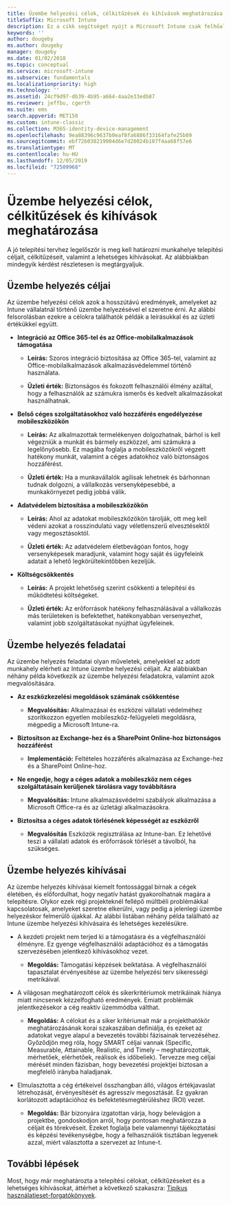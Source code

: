 ```yaml
---
title: Üzembe helyezési célok, célkitűzések és kihívások meghatározása
titleSuffix: Microsoft Intune
description: Ez a cikk segítséget nyújt a Microsoft Intune csak felhőalapú megvalósításához kapcsolódó telepítési célok, célkitűzések és kihívások meghatározásában.
keywords: ''
author: dougeby
ms.author: dougeby
manager: dougeby
ms.date: 01/02/2018
ms.topic: conceptual
ms.service: microsoft-intune
ms.subservice: fundamentals
ms.localizationpriority: high
ms.technology: ''
ms.assetid: 24cf9d97-db39-4b95-a664-4aa2e33edb87
ms.reviewer: jeffbu, cgerth
ms.suite: ems
search.appverid: MET150
ms.custom: intune-classic
ms.collection: M365-identity-device-management
ms.openlocfilehash: 9ea88396c9637b0eaf8fa6886f33164fafe25b09
ms.sourcegitcommit: ebf72b038219904d6e7d20024b107f4aa68f57e6
ms.translationtype: MT
ms.contentlocale: hu-HU
ms.lasthandoff: 12/05/2019
ms.locfileid: "72509968"
---
```

# <a name="determine-deployment-goals-objectives-and-challenges"></a>Üzembe helyezési célok, célkitűzések és kihívások meghatározása

A jó telepítési tervhez legelőször is meg kell határozni munkahelye telepítési céljait, célkitűzéseit, valamint a lehetséges kihívásokat. Az alábbiakban mindegyik kérdést részletesen is megtárgyaljuk.

## <a name="deployment-goals"></a>Üzembe helyezés céljai

Az üzembe helyezési célok azok a hosszútávú eredmények, amelyeket az Intune vállalatnál történő üzembe helyezésével el szeretne érni. Az alábbi felsorolásban ezekre a célokra találhatók példák a leírásukkal és az üzleti értékükkel együtt.

- **Integráció az Office 365-tel és az Office-mobilalkalmazások támogatása**

  - **Leírás:** Szoros integráció biztosítása az Office 365-tel, valamint az Office-mobilalkalmazások alkalmazásvédelemmel történő használata.

  - **Üzleti érték:** Biztonságos és fokozott felhasználói élmény azáltal, hogy a felhasználók az számukra ismerős és kedvelt alkalmazásokat használhatnak.

- **Belső céges szolgáltatásokhoz való hozzáférés engedélyezése mobileszközökön**

  - **Leírás:** Az alkalmazottak termelékenyen dolgozhatnak, bárhol is kell végezniük a munkát és bármely eszközzel, ami számukra a legelőnyösebb. Ez magába foglalja a mobileszközökről végzett hatékony munkát, valamint a céges adatokhoz való biztonságos hozzáférést.

  - **Üzleti érték:** Ha a munkavállalók agilisak lehetnek és bárhonnan tudnak dolgozni, a vállalkozás versenyképesebbé, a munkakörnyezet pedig jobbá válik.

- **Adatvédelem biztosítása a mobileszközökön**

  - **Leírás:** Ahol az adatokat mobileszközökön tárolják, ott meg kell védeni azokat a rosszindulatú vagy véletlenszerű elvesztésektől vagy megosztásoktól.

  - **Üzleti érték:** Az adatvédelem életbevágóan fontos, hogy versenyképesek maradjunk, valamint hogy saját és ügyfeleink adatait a lehető legkörültekintőbben kezeljük.

- **Költségcsökkentés**

  - **Leírás:** A projekt lehetőség szerint csökkenti a telepítési és működtetési költségeket.

  - **Üzleti érték:** Az erőforrások hatékony felhasználásával a vállalkozás más területeken is befektethet, hatékonyabban versenyezhet, valamint jobb szolgáltatásokat nyújthat ügyfeleinek.

## <a name="deployment-objectives"></a>Üzembe helyezés feladatai

Az üzembe helyezés feladatai olyan műveletek, amelyekkel az adott munkahely elérheti az Intune üzembe helyezési céljait. Az alábbiakban néhány példa következik az üzembe helyezési feladatokra, valamint azok megvalósítására.

- **Az eszközkezelési megoldások számának csökkentése**

  - **Megvalósítás:** Alkalmazásai és eszközei vállalati védelméhez szorítkozzon egyetlen mobileszköz-felügyeleti megoldásra, mégpedig a Microsoft Intune-ra.

- **Biztosítson az Exchange-hez és a SharePoint Online-hoz biztonságos hozzáférést**

  - **Implementáció:** Feltételes hozzáférés alkalmazása az Exchange-hez és a SharePoint Online-hoz.

- **Ne engedje, hogy a céges adatok a mobileszköz nem céges szolgáltatásain kerüljenek tárolásra vagy továbbításra**

  - **Megvalósítás:** Intune alkalmazásvédelmi szabályok alkalmazása a Microsoft Office-ra és az üzletági alkalmazásokra.

- **Biztosítsa a céges adatok törlésének képességét az eszközről**

  - **Megvalósítás** Eszközök regisztrálása az Intune-ban. Ez lehetővé teszi a vállalati adatok és erőforrások törlését a távolból, ha szükséges.

## <a name="deployment-challenges"></a>Üzembe helyezés kihívásai

Az üzembe helyezés kihívásai kiemelt fontossággal bírnak a cégek életében, és előfordulhat, hogy negatív hatást gyakorolhatnak magára a telepítésre. Olykor ezek régi projekteknél fellépő múltbéli problémákkal kapcsolatosak, amelyeket szeretne elkerülni, vagy pedig a jelenlegi üzembe helyezéskor felmerülő újakkal. Az alábbi listában néhány példa található az Intune üzembe helyezési kihívásaira és lehetséges kezelésükre.

- A kezdeti projekt nem terjed ki a támogatásra és a végfelhasználói élményre. Ez gyenge végfelhasználói adaptációhoz és a támogatás szervezésében jelentkező kihívásokhoz vezet.

  - **Megoldás:** Támogatási képzések beiktatása. A végfelhasználói tapasztalat érvényesítése az üzembe helyezési terv sikerességi metrikáival.

- A világosan meghatározott célok és sikerkritériumok metrikáinak hiánya miatt nincsenek kézzelfogható eredmények. Emiatt problémák jelentkezésekor a cég reaktív üzemmódba válthat.

  - **Megoldás:** A célokat és a siker kritériumait már a projekthatókör meghatározásának korai szakaszában definiálja, és ezeket az adatokat vegye alapul a bevezetés további fázisainak tervezéséhez. Győződjön meg róla, hogy SMART céljai vannak (Specific, Measurable, Attainable, Realistic, and Timely – meghatározottak, mérhetőek, elérhetőek, reálisok és időbeliek). Tervezze meg céljai mérését minden fázisban, hogy bevezetési projektjei biztosan a megfelelő irányba haladjanak.

- Elmulasztotta a cég értékeivel összhangban álló, világos értékjavaslat létrehozását, érvényesítését és agresszív megosztását. Ez gyakran korlátozott adaptációhoz és befektetésmegtérüléshez (ROI) vezet.

  - **Megoldás:** Bár bizonyára izgatottan várja, hogy belevágjon a projektbe, gondoskodjon arról, hogy pontosan meghatározza a céljait és törekvéseit. Ezeket foglalja bele valamennyi tájékoztatási és képzési tevékenységbe, hogy a felhasználók tisztában legyenek azzal, miért választotta a szervezet az Intune-t.

## <a name="next-steps"></a>További lépések

Most, hogy már meghatározta a telepítési célokat, célkitűzéseket és a lehetséges kihívásokat, áttérhet a következő szakaszra: [Tipikus használatieset-forgatókönyvek](planning-guide-scenarios.md).
